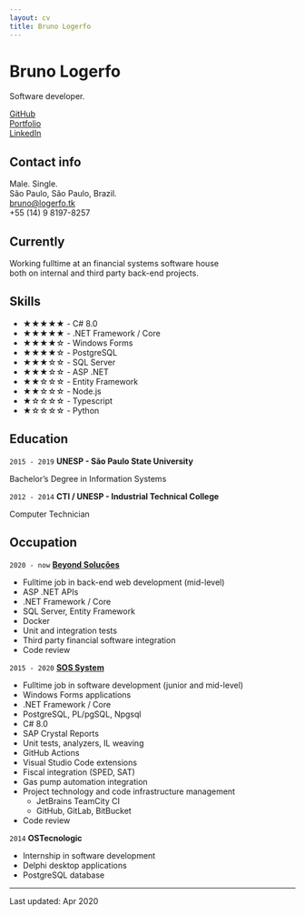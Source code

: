 ```yaml
---
layout: cv
title: Bruno Logerfo
---
```

# Bruno Logerfo
Software developer.

<div id="webaddress">
<a href="https://github.com/Logerfo">GitHub</a><br>
<a href="https://logerfo.tk">Portfolio</a><br>
<a href="https://www.linkedin.com/in/logerfo/">LinkedIn</a>
</div>

## Contact info
Male. Single.  
São Paulo, São Paulo, Brazil.  
<a href="mailto:bruno@logerfo.tk">bruno@logerfo.tk</a>  
+55 (14) 9 8197-8257

## Currently

Working fulltime at an financial systems software house  
both on internal and third party back-end projects.

## Skills
<!-- ★☆ -->

- ★★★★★ - C# 8.0
- ★★★★★ - .NET Framework / Core
- ★★★★☆ - Windows Forms
- ★★★★☆ - PostgreSQL
- ★★★☆☆ - SQL Server
- ★★★☆☆ - ASP .NET
- ★★☆☆☆ - Entity Framework
- ★★☆☆☆ - Node.js
- ★☆☆☆☆ - Typescript
- ★☆☆☆☆ - Python

## Education

`2015 - 2019`
__UNESP - São Paulo State University__

Bachelor’s Degree in Information Systems

`2012 - 2014`
__CTI / UNESP - Industrial Technical College__

Computer Technician

## Occupation

`2020 - now`
[__Beyond Soluções__](http://imaginebeyond.com.br/)

- Fulltime job in back-end web development (mid-level)
- ASP .NET APIs
- .NET Framework / Core
- SQL Server, Entity Framework
- Docker
- Unit and integration tests
- Third party financial software integration
- Code review

`2015 - 2020`
[__SOS System__](http://sospostos.com.br/)

- Fulltime job in software development (junior and mid-level)
- Windows Forms applications
- .NET Framework / Core
- PostgreSQL, PL/pgSQL, Npgsql
- C# 8.0
- SAP Crystal Reports
- Unit tests, analyzers, IL weaving
- GitHub Actions
- Visual Studio Code extensions
- Fiscal integration (SPED, SAT)
- Gas pump automation integration
- Project technology and code infrastructure management
  - JetBrains TeamCity CI
  - GitHub, GitLab, BitBucket
- Code review

`2014`
__OSTecnologic__

- Internship in software development
- Delphi desktop applications
- PostgreSQL database

---
Last updated: Apr 2020
